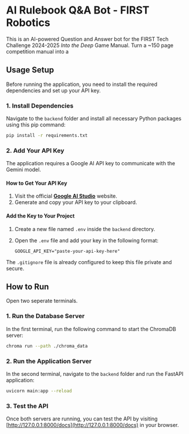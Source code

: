 # AI Rulebook Q&A Bot - FIRST Robotics
This is an AI-powered Question and Answer bot for the FIRST Tech Challenge 2024-2025 _Into the Deep_ Game Manual. Turn a ~150 page competition manual into a 

## Usage Setup

Before running the application, you need to install the required dependencies and set up your API key.

### 1. Install Dependencies

Navigate to the `backend` folder and install all necessary Python packages using this pip command:
```bash
pip install -r requirements.txt
```

### 2. Add Your API Key

The application requires a Google AI API key to communicate with the Gemini model.

#### How to Get Your API Key
1.  Visit the official **[Google AI Studio](https://aistudio.google.com/app/apikey)** website.
2.  Generate and copy your API key to your clipboard.

#### Add the Key to Your Project
1.  Create a new file named `.env` inside the `backend` directory.
2.  Open the `.env` file and add your key in the following format:

    ```
    GOOGLE_API_KEY="paste-your-api-key-here"
    ```
The `.gitignore` file is already configured to keep this file private and secure.

## How to Run

Open two seperate terminals.

### 1. Run the Database Server

In the first terminal, run the following command to start the ChromaDB server:

```bash
chroma run --path ./chroma_data
```
### 2. Run the Application Server

In the second terminal, navigate to the `backend` folder and run the FastAPI application:
```bash
uvicorn main:app --reload
```

### 3. Test the API

Once both servers are running, you can test the API by visiting [http://127.0.0.1:8000/docs](http://127.0.0.1:8000/docs) in your browser.
